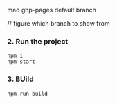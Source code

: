      
mad ghp-pages default branch

// figure which branch to show from
### 2. Run the project
```shell
npm i
npm start
```

### 3. BUild
```shell
npm run build
```
